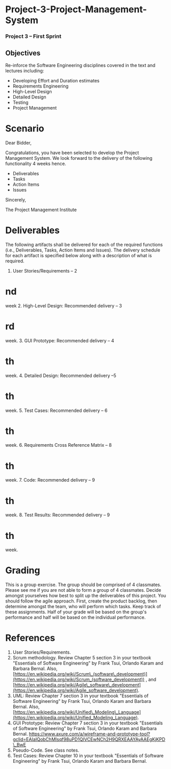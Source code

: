 # Project-3-Project-Management-System

### Project 3 – First Sprint

## Objectives

Re-inforce the Software Engineering disciplines covered in the text and lectures including:

- Developing Effort and Duration estimates
- Requirements Engineering
- High-Level Design
- Detailed Design
- Testing
- Project Management

# Scenario

Dear Bidder,

Congratulations, you have been selected to develop the Project Management System.  We look forward to the delivery of the following functionality 4 weeks hence.

- Deliverables
- Tasks
- Action Items
- Issues

Sincerely,

The Project Management Institute

# Deliverables

The following artifacts shall be delivered for each of the required functions (i.e., Deliverables, Tasks, Action Items and Issues).    The delivery schedule for each artifact is specified below along with a description of what is required.

1. User Stories/Requirements – 2
# nd
 week
2. High-Level Design:   Recommended delivery – 3
# rd
 week.
3. GUI Prototype:  Recommended delivery – 4
# th
 week.
4. Detailed Design:  Recommended delivery –5
# th
 week.
5. Test Cases:  Recommended delivery – 6
# th
 week.
6. Requirements Cross Reference Matrix – 8
# th
 week.
7. Code:  Recommended delivery – 9
# th
 week.
8. Test Results:   Recommended delivery – 9
# th
 week.

# Grading

This is a group exercise.  The group should be comprised of 4 classmates.  Please see me if you are not able to form a group of 4 classmates.   Decide amongst yourselves how best to split up the deliverables of this project.  You should follow the agile approach.  First, create the product backlog, then determine amongst the team, who will perform which tasks.   Keep track of these assignments.  Half of your grade will be based on the group&#39;s performance and half will be based on the individual performance.

# References

1. User Stories/Requirements.
2. Scrum methodology.  Review Chapter 5 section 3 in your textbook &quot;Essentials of Software Engineering&quot; by Frank Tsui, Orlando Karam and Barbara Bernal.  Also, [https://en.wikipedia.org/wiki/Scrum\_(software\_development)](https://en.wikipedia.org/wiki/Scrum_(software_development)) ,  and [https://en.wikipedia.org/wiki/Agile\_software\_development](https://en.wikipedia.org/wiki/Agile_software_development).
3. UML:  Review Chapter 7 section 3 in your textbook &quot;Essentials of Software Engineering&quot; by Frank Tsui, Orlando Karam and Barbara Bernal.  Also, [https://en.wikipedia.org/wiki/Unified\_Modeling\_Language](https://en.wikipedia.org/wiki/Unified_Modeling_Language).
4. GUI Prototype:  Review Chapter 7 section 3 in your textbook &quot;Essentials of Software Engineering&quot; by Frank Tsui, Orlando Karam and Barbara Bernal.   https://www.axure.com/a/wireframe-and-prototype-tool?gclid=EAIaIQobChMIsqf98uPD1QIVCEwNCh2H9QRXEAAYAyAAEgKjKPD\_BwE
5. Pseudo-Code.  See class notes.
6. Test Cases:   Review Chapter 10 in your textbook &quot;Essentials of Software Engineering&quot; by Frank Tsui, Orlando Karam and Barbara Bernal.